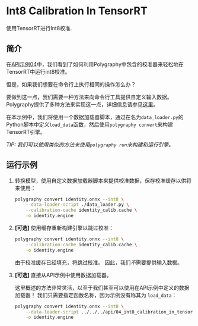 # Int8 Calibration In TensorRT

使用TensorRT进行Int8校准.

## 简介

在[API示例04](../../../api/04_int8_calibration_in_tensorrt/)中，我们看到了如何利用Polygraphy中包含的校准器来轻松地在TensorRT中运行int8校准。

但是，如果我们想要在命令行上执行相同的操作怎么办？

要做到这一点，我们需要一种方法来向命令行工具提供自定义输入数据。
Polygraphy提供了多种方法来实现这一点，详细信息请参见[这里](../../../how-to/use_custom_input_data.md)。

在本示例中，我们将使用一个数据加载器脚本，通过在名为`data_loader.py`的Python脚本中定义`load_data`函数，然后使用`polygraphy convert`来构建TensorRT引擎。

*TIP: 我们可以使用类似的方法来使用`polygraphy run`来构建和运行引擎。*

## 运行示例

1. 转换模型，使用自定义数据加载器脚本来提供校准数据，保存校准缓存以供将来使用：

   ```bash
   polygraphy convert identity.onnx --int8 \
       --data-loader-script ./data_loader.py \
       --calibration-cache identity_calib.cache \
       -o identity.engine
   ```

2. **[可选]** 使用缓存重新构建引擎以跳过校准：

   ```bash
   polygraphy convert identity.onnx --int8 \
       --calibration-cache identity_calib.cache \
       -o identity.engine
   ```

   由于校准缓存已经填充，将跳过校准。
   因此，我们*不*需要提供输入数据。


3. **[可选]** 直接从API示例中使用数据加载器。

   这里概述的方法非常灵活，以至于我们甚至可以使用在API示例中定义的数据加载器！
   我们只需要指定函数名称，因为示例没有称其为 `load_data`：

   ```bash
   polygraphy convert identity.onnx --int8 \
       --data-loader-script ../../../api/04_int8_calibration_in_tensorrt/example.py:calib_data \
       -o identity.engine
   ```
